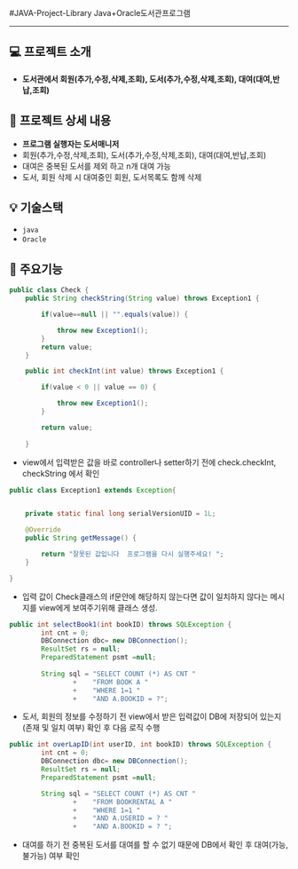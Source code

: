 #JAVA-Project-Library 
Java+Oracle도서관프로그램
***
## :computer: 프로젝트 소개
- **도서관에서 회원(추가,수정,삭제,조회), 도서(추가,수정,삭제,조회), 대여(대여,반납,조회)**

## :mag_right: 프로젝트 상세 내용
- **프로그램 실행자는 도서매니저**
- 회원(추가,수정,삭제,조회), 도서(추가,수정,삭제,조회), 대여(대여,반납,조회)
- 대여은 중복된 도서를 제외 하고 n개 대여 가능
- 도서, 회원 삭제 시 대여중인 회원, 도서목록도 함께 삭제

## :bulb: **기술스택**
- ` java ` 
- ` Oracle `

## :scroll: **주요기능**


```java
public class Check {
	public String checkString(String value) throws Exception1 {

		if(value==null || "".equals(value)) {

			throw new Exception1();
		}
		return value;
	}

	public int checkInt(int value) throws Exception1 {

		if(value < 0 || value == 0) {

			throw new Exception1();
		}

		return value;
    
	}
```
- view에서 입력받은 값을 바로 controller나 setter하기 전에 check.checkInt, checkString 에서 확인

```java
public class Exception1 extends Exception{


	private static final long serialVersionUID = 1L;

	@Override
	public String getMessage() {

		return "잘못된 값입니다  프로그램을 다시 실행주세요! ";
	}

}
```
- 입력 값이 Check클래스의 if문안에 해당하지 않는다면 값이 일치하지 않다는 메시지를 view에게 보여주기위해 클래스 생성. 

```java
public int selectBook1(int bookID) throws SQLException {
		int cnt = 0;
		DBConnection dbc= new DBConnection();
		ResultSet rs = null;
		PreparedStatement psmt =null;
	
		String sql = "SELECT COUNT (*) AS CNT "
				+    "FROM BOOK A "
				+    "WHERE 1=1 "
				+    "AND A.BOOKID = ?";
```
- 도서, 회원의 정보를 수정하기 전 view에서 받은 입력값이 DB에 저장되어 있는지(존재 및 일치 여부) 확인 후 다음 로직 수행 

```java
public int overLapID(int userID, int bookID) throws SQLException {
		int cnt = 0;
		DBConnection dbc= new DBConnection();
		ResultSet rs = null;
		PreparedStatement psmt =null;

		String sql = "SELECT COUNT (*) AS CNT "
				+    "FROM BOOKRENTAL A "
				+    "WHERE 1=1 "
				+    "AND A.USERID = ? "
				+    "AND A.BOOKID = ? ";

``` 
 - 대여를 하기 전 중복된 도서를 대여를 할 수 없기 때문에 DB에서 확인 후 대여(가능,불가능) 여부 확인 

